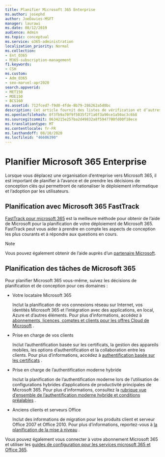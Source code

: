 ```yaml
---
title: Planifier Microsoft 365 Enterprise
ms.author: josephd
author: JoeDavies-MSFT
manager: laurawi
ms.date: 08/12/2019
audience: Admin
ms.topic: conceptual
ms.service: o365-administration
localization_priority: Normal
ms.collection:
- Ent_O365
- M365-subscription-management
f1.keywords:
- CSH
ms.custom:
- Adm_O365
- seo-marvel-apr2020
search.appverid:
- MET150
- MOE150
- BCS160
ms.assetid: 712fced7-f9d0-4fde-8b79-286262a5d0bc
description: Cet article fournit des listes de vérification et d’autres ressources pour planifier votre déploiement d’entreprise Microsoft 365.
ms.openlocfilehash: 0f3fb9a70f9f5035f2f1a0f3a90ce1a50ac3c6b8
ms.sourcegitcommit: 8634215e257ba2d49832a8f5947700fd00f18ece
ms.translationtype: MT
ms.contentlocale: fr-FR
ms.lasthandoff: 08/10/2020
ms.locfileid: "46606390"
---
```

# <a name="plan-for-microsoft-365-enterprise"></a>Planifier Microsoft 365 Enterprise

Lorsque vous déplacez une organisation d’entreprise vers Microsoft 365, il est important de planifier à l’avance et de prendre les décisions de conception clés qui permettront de rationaliser le déploiement informatique et l’adoption par les utilisateurs. 

## <a name="planning-with-microsoft-365-fasttrack"></a>Planification avec Microsoft 365 FastTrack

[FastTrack pour microsoft 365](https://www.microsoft.com/fasttrack/microsoft-365) est la meilleure méthode pour obtenir de l’aide de Microsoft pour la planification de votre déploiement de Microsoft 365. FastTrack peut vous aider à prendre en compte les aspects de conception les plus courants et à répondre aux questions en cours. 

>[!Note]
>Vous pouvez également obtenir de l’aide auprès d’un [partenaire Microsoft](https://www.microsoft.com/solution-providers/home).
>

## <a name="do-it-yourself-planning-for-microsoft-365"></a>Planification des tâches de Microsoft 365

Pour planifier Microsoft 365 vous-même, suivez les décisions de planification et de conception pour ces domaines :

- Votre locataire Microsoft 365

  Inclut la planification de vos connexions réseau sur Internet, vos identités Microsoft 365 et l’intégration avec des applications, en local, Azure et d’autres éléments. Pour plus d’informations, accédez à [abonnements, licences, comptes et clients pour les offres Cloud de Microsoft](subscriptions-licenses-accounts-and-tenants-for-microsoft-cloud-offerings.md) .

- Prise en charge de vos clients

  Inclut l’authentification basée sur les certificats, la gestion des appareils mobiles, les options d’authentification et la collaboration entre les clients. Pour plus d’informations, accédez à [authentification basée sur les certificats](office-365-client-support-certificate-based-authentication.md) .

- Prise en charge de l’authentification moderne hybride

  Inclut la planification de l’authentification moderne lors de l’utilisation de configurations hybrides d’applications de productivité principales de Microsoft 365. Pour plus d’informations, consultez la [rubrique vue d’ensemble de l’authentification moderne hybride et conditions préalables](hybrid-modern-auth-overview.md) .

- Anciens clients et serveurs Office

  Inclut des informations de migration pour les produits client et serveur Office 2007 et Office 2010. Pour plus d’informations, reportez-vous à [la planification de la mise à niveau](plan-upgrade-previous-versions-office.md) .

Vous pouvez également vous connecter à votre abonnement Microsoft 365 et utiliser les [guides de configuration pour les services microsoft 365 et Office 365](setup-guides-for-office-365.md).
